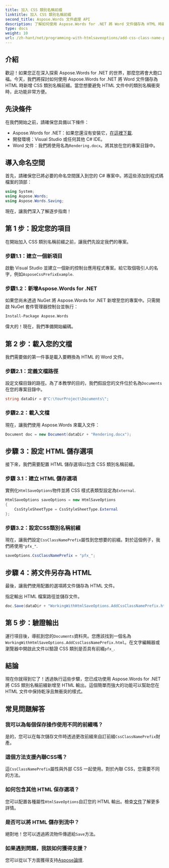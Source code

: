 ```yaml
---
title: 加入 CSS 類別名稱前綴
linktitle: 加入 CSS 類別名稱前綴
second_title: Aspose.Words 文件處理 API
description: 了解如何使用 Aspose.Words for .NET 將 Word 文件儲存為 HTML 時新增 CSS 類別名稱前綴。包括逐步指南、程式碼片段和常見問題。
type: docs
weight: 10
url: /zh-hant/net/programming-with-htmlsaveoptions/add-css-class-name-prefix/
---
```

## 介紹

歡迎！如果您正在深入探索 Aspose.Words for .NET 的世界，那麼您將會大飽口福。今天，我們將探討如何使用 Aspose.Words for .NET 將 Word 文件儲存為 HTML 時新增 CSS 類別名稱前綴。當您想要避免 HTML 文件中的類別名稱衝突時，此功能非常方便。

## 先決條件

在我們開始之前，請確保您具備以下條件：

-  Aspose.Words for .NET：如果您還沒有安裝它，[在這裡下載](https://releases.aspose.com/words/net/).
- 開發環境：Visual Studio 或任何其他 C# IDE。
-  Word 文件：我們將使用名為`Rendering.docx`。將其放在您的專案目錄中。

## 導入命名空間

首先，請確保您已將必要的命名空間匯入到您的 C# 專案中。將這些添加到程式碼檔案的頂部：

```csharp
using System;
using Aspose.Words;
using Aspose.Words.Saving;
```

現在，讓我們深入了解逐步指南！

## 第 1 步：設定您的項目

在開始加入 CSS 類別名稱前綴之前，讓我們先設定我們的專案。

### 步驟1.1：建立一個新項目

啟動 Visual Studio 並建立一個新的控制台應用程式專案。給它取個吸引人的名字，例如`AsposeCssPrefixExample`.

### 步驟1.2：新增Aspose.Words for .NET

如果您尚未透過 NuGet 將 Aspose.Words for .NET 新增至您的專案中。只需開啟 NuGet 套件管理器控制台並執行：

```bash
Install-Package Aspose.Words
```

偉大的！現在，我們準備開始編碼。

## 第 2 步：載入您的文檔

我們需要做的第一件事是載入要轉換為 HTML 的 Word 文件。

### 步驟2.1：定義文檔路徑

設定文檔目錄的路徑。為了本教學的目的，我們假設您的文件位於名為`Documents`在您的專案目錄中。

```csharp
string dataDir = @"C:\YourProject\Documents\";
```

### 步驟2.2：載入文檔

現在，讓我們使用 Aspose.Words 來載入文件：

```csharp
Document doc = new Document(dataDir + "Rendering.docx");
```

## 步驟 3：設定 HTML 儲存選項

接下來，我們需要配置 HTML 儲存選項以包含 CSS 類別名稱前綴。

### 步驟 3.1：建立 HTML 儲存選項

實例化`HtmlSaveOptions`物件並將 CSS 樣式表類型設定為`External`.

```csharp
HtmlSaveOptions saveOptions = new HtmlSaveOptions
{
    CssStyleSheetType = CssStyleSheetType.External
};
```

### 步驟3.2：設定CSS類別名稱前綴

現在，讓我們設定`CssClassNamePrefix`屬性到您想要的前綴。對於這個例子，我們將使用`"pfx_"`.

```csharp
saveOptions.CssClassNamePrefix = "pfx_";
```

## 步驟 4：將文件另存為 HTML

最後，讓我們使用配置的選項將文件儲存為 HTML 文件。


指定輸出 HTML 檔案路徑並儲存文件。

```csharp
doc.Save(dataDir + "WorkingWithHtmlSaveOptions.AddCssClassNamePrefix.html", saveOptions);
```

## 第 5 步：驗證輸出

運行項目後，導航到您的`Documents`資料夾。您應該找到一個名為`WorkingWithHtmlSaveOptions.AddCssClassNamePrefix.html`。在文字編輯器或瀏覽器中開啟此文件以驗證 CSS 類別是否具有前綴`pfx_`.

## 結論

現在你就得到它了！透過執行這些步驟，您已成功使用 Aspose.Words for .NET 將 CSS 類別名稱前綴新增至 HTML 輸出。這個簡單而強大的功能可以幫助您在 HTML 文件中保持乾淨且無衝突的樣式。

## 常見問題解答

### 我可以為每個保存操作使用不同的前綴嗎？
是的，您可以在每次儲存文件時透過更改前綴來自訂前綴`CssClassNamePrefix`財產。

### 這個方法支援內聯CSS嗎？
這`CssClassNamePrefix`屬性與外部 CSS 一起使用。對於內聯 CSS，您需要不同的方法。

### 如何包含其他 HTML 保存選項？
您可以配置各種屬性`HtmlSaveOptions`自訂您的 HTML 輸出。檢查[文件](https://reference.aspose.com/words/net/)了解更多詳情。

### 是否可以將 HTML 儲存到流中？
絕對地！您可以透過將流物件傳遞給`Save`方法。

### 如果遇到問題，我該如何獲得支援？
您可以從以下方面獲得支持[Aspose論壇](https://forum.aspose.com/c/words/8).